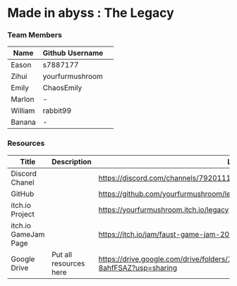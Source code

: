 # Made in abyss : The Legacy

### Team Members
|Name|Github Username||
|-|-|-|
|Eason|s7887177|
|Zihui|yourfurmushroom|
|Emily|ChaosEmily|
|Marlon|-|
|William|rabbit99|
|Banana|-|


### Resources
|Title|Description|Link||
|-|-|-|-|
|Discord Chanel||https://discord.com/channels/792011166623858718/1276588926504538173|
|GitHub||https://github.com/yourfurmushroom/legacy-fgj-2024|
|itch.io Project||https://yourfurmushroom.itch.io/legacy|
|itch.io GameJam Page||https://itch.io/jam/faust-game-jam-2024|
|Google Drive|Put all resources here|https://drive.google.com/drive/folders/1oFeRsJ_mdLOqoo02enjWPNR-8ahfFSAZ?usp=sharing|
